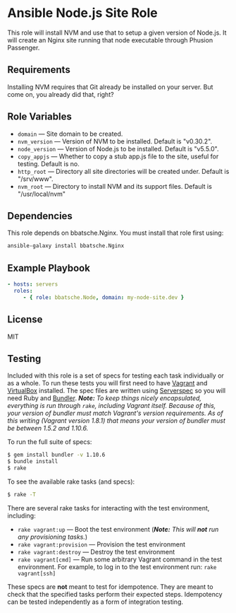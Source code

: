 Ansible Node.js Site Role
=========================

This role will install NVM and use that to setup a given version of Node.js. It will create an Nginx site running that node executable through Phusion Passenger.

Requirements
------------

Installing NVM requires that Git already be installed on your server. But come on, you already did that, right?

Role Variables
--------------

- `domain` &mdash; Site domain to be created.
- `nvm_version` &mdash; Version of NVM to be installed. Default is "v0.30.2".
- `node_version` &mdash; Version of Node.js to be installed. Default is "v5.5.0".
- `copy_appjs` &mdash; Whether to copy a stub app.js file to the site, useful for testing. Default is no.
- `http_root` &mdash; Directory all site directories will be created under. Default is "/srv/www".
- `nvm_root` &mdash; Directory to install NVM and its support files. Default is "/usr/local/nvm"

Dependencies
------------

This role depends on bbatsche.Nginx. You must install that role first using:

```bash
ansible-galaxy install bbatsche.Nginx
```

Example Playbook
----------------

```yml
- hosts: servers
  roles:
     - { role: bbatsche.Node, domain: my-node-site.dev }
```

License
-------

MIT

Testing
-------

Included with this role is a set of specs for testing each task individually or as a whole. To run these tests you will first need to have [Vagrant](https://www.vagrantup.com/) and [VirtualBox](https://www.virtualbox.org/) installed. The spec files are written using [Serverspec](http://serverspec.org/) so you will need Ruby and [Bundler](http://bundler.io/). _**Note:** To keep things nicely encapsulated, everything is run through `rake`, including Vagrant itself. Because of this, your version of bundler must match Vagrant's version requirements. As of this writing (Vagrant version 1.8.1) that means your version of bundler must be between 1.5.2 and 1.10.6._

To run the full suite of specs:

```bash
$ gem install bundler -v 1.10.6
$ bundle install
$ rake
```

To see the available rake tasks (and specs):

```bash
$ rake -T
```

There are several rake tasks for interacting with the test environment, including:

- `rake vagrant:up` &mdash; Boot the test environment (_**Note:** This will **not** run any provisioning tasks._)
- `rake vagrant:provision` &mdash; Provision the test environment
- `rake vagrant:destroy` &mdash; Destroy the test environment
- `rake vagrant[cmd]` &mdash; Run some arbitrary Vagrant command in the test environment. For example, to log in to the test environment run: `rake vagrant[ssh]`

These specs are **not** meant to test for idempotence. They are meant to check that the specified tasks perform their expected steps. Idempotency can be tested independently as a form of integration testing.
